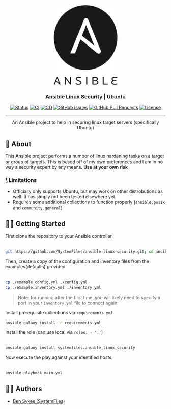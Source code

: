 <p align="center">
  <a href="" rel="noopener">
 <img width=200px height=250px src=".github/docs/ansible.png" alt="Ansible Linux Hardening Project"></a>
</p>

<h3 align="center">Ansible Linux Security | Ubuntu</h3>

<div align="center">

[![Status](https://img.shields.io/badge/status-active-success.svg)](https://sykesdev.ca/projects/)
[![CI](https://github.com/SystemFiles/ansible-linux-security/actions/workflows/ci.yml/badge.svg)](https://github.com/SystemFiles/ansible-linux-security/actions/workflows/ci.yml)
[![CD](https://github.com/SystemFiles/ansible-linux-security/actions/workflows/cd.yml/badge.svg)](https://github.com/SystemFiles/ansible-linux-security/actions/workflows/cd.yml)
[![GitHub Issues](https://img.shields.io/github/issues/systemfiles/ansible-linux-security.svg)](https://github.com/SystemFiles/ansible-linux-security/issues)
[![GitHub Pull Requests](https://img.shields.io/github/issues-pr/systemfiles/ansible-linux-security.svg)](https://github.com/SystemFiles/ansible-linux-security/issues)
[![License](https://img.shields.io/badge/license-Apache2.0-blue.svg)](/LICENSE)

</div>

---

<p align="center"> An Ansible project to help in securing linux target servers (specifically Ubuntu)
    <br> 
</p>

## 🧐 About <a name = "about"></a>

This Ansible project performs a number of linux hardening tasks on a target or group of targets. This is based off of my own preferences and I am in no way a security expert by any means. **Use at your own risk**

### ⟆ Limitations

- Officially only supports Ubuntu, but may work on other distrobutions as well. It has simply not been tested elsewhere yet.
- Requires some additional collections to function properly (`ansible.posix` and `community.general`)

## 👷‍♂️ Getting Started

First clone the repository to your Ansible controller

```bash

git https://github.com/SystemFiles/ansible-linux-security.git; cd ansible-linux-security

```

Then, create a copy of the configuration and inventory files from the examples(defaults) provided

```bash

cp ./example.config.yml ./config.yml
cp ./example.inventory.yml ./inventory.yml

```

> Note: for running after the first time, you will likely need to specify a port in your `inventory.yml` file to connect again.

Install prerequisite collections via `requirements.yml`

```bash
ansible-galaxy install -r requirements.yml
```

Install the role (can use local via `roles: - '.'`)

```bash

ansible-galaxy install systemfiles.ansible_linux_security

```

Now execute the play against your identified hosts

```bash

ansible-playbook main.yml

```

## 👷‍♂️ Authors <a name = "authors" >

- [Ben Sykes (SystemFiles)](https://sykesdev.ca/)
